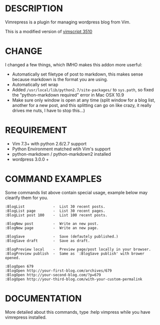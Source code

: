 # DESCRIPTION

Vimrepress is a plugin for managing wordpress blog from Vim.

This is a modified version of [vimscript 3510](http://www.vim.org/scripts/script.php?script_id=3510)

# CHANGE

I changed a few things, which IMHO makes this addon more userful:

* Automatically set filetype of post to markdown, this makes sense because markdown is the format you are using.
* Automatically set wrap
* Added `/usr/local/lib/python2.7/site-packages/` to `sys.path`, so fixed the "python-markdown required" error in Mac OSX 10.9
* Make sure only window is open at any time (split window for a blog list, another for a new post, and this splitting can go on like crazy, it really drives me nuts, I have to stop this...)

# REQUIREMENT

- Vim 7.3+ with python 2.6/2.7 support
- Python Environment matched wtih Vim's support
- python-markdown /  python-markdown2 installed
- wordpress 3.0.0 +


# COMMAND EXAMPLES

Some commands list above contain special usage, example below may clearify them for you.


    :BlogList             -  List 30 recent posts.
    :BlogList page        -  List 30 recent pages.
    :BlogList post 100    -  List 100 recent posts.

    :BlogNew post         -  Write an new post.
    :BlogNew page         -  Write an new page.

    :BlogSave             -  Save (defautely published.)
    :BlogSave draft       -  Save as draft.

    :BlogPreview local    -  Preview page/post locally in your browser.
    :BlogPreview publish  -  Same as `:BlogSave publish' with brower opened.

    :BlogOpen 679
    :BlogOpen http://your-first-blog.com/archives/679
    :BlogOpen http://your-second-blog.com/?p=679
    :BlogOpen http://your-third-blog.com/with-your-custom-permalink

# DOCUMENTATION

More detailed about this commands, type :help vimpress while you have vimrepress installed.
